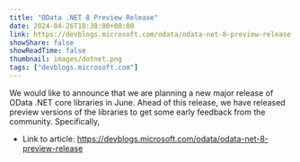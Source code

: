```yaml
---
title: "OData .NET 8 Preview Release"
date: 2024-04-26T18:38:00+00:00
link: https://devblogs.microsoft.com/odata/odata-net-8-preview-release
showShare: false
showReadTime: false
thumbnail: images/dotnet.png
tags: ["devblogs.microsoft.com"]
---
```

We would like to announce that we are planning a new major release of OData .NET core libraries in June. Ahead of this release, we have released preview versions of the libraries to get some early feedback from the community. Specifically,

- Link to article: https://devblogs.microsoft.com/odata/odata-net-8-preview-release